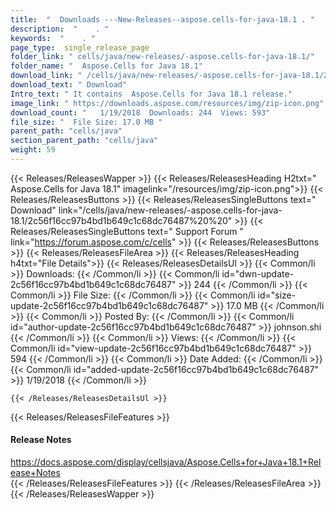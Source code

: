 ```yaml
---
title:  "  Downloads ---New-Releases--aspose.cells-for-java-18.1 . " 
description:  "    . " 
keywords:  "    . " 
page_type:  single_release_page
folder_link: " cells/java/new-releases/-aspose.cells-for-java-18.1/"
folder_name: "  Aspose.Cells for Java 18.1"
download_link: " /cells/java/new-releases/-aspose.cells-for-java-18.1/2c56f16cc97b4bd1b649c1c68dc76487"
download_text: " Download"
Intro_text: " It contains  Aspose.Cells for Java 18.1 release."
image_link: " https://downloads.aspose.com/resources/img/zip-icon.png"
download_count: "   1/19/2018  Downloads: 244  Views: 593"
file_size: "  File Size: 17.0 MB "
parent_path: "cells/java"
section_parent_path: "cells/java"
weight: 59 
---
```


{{< Releases/ReleasesWapper >}}
  {{< Releases/ReleasesHeading H2txt="  Aspose.Cells for Java 18.1" imagelink="/resources/img/zip-icon.png">}}
  {{< Releases/ReleasesButtons >}}
    {{< Releases/ReleasesSingleButtons text=" Download" link="/cells/java/new-releases/-aspose.cells-for-java-18.1/2c56f16cc97b4bd1b649c1c68dc76487%20%20" >}}
    {{< Releases/ReleasesSingleButtons text=" Support Forum " link="https://forum.aspose.com/c/cells" >}}
  {{< Releases/ReleasesButtons >}}
  {{< Releases/ReleasesFileArea >}}
    {{< Releases/ReleasesHeading h4txt="File Details">}}
    {{< Releases/ReleasesDetailsUl >}}
            {{< Common/li  >}} Downloads: {{< /Common/li >}} 
      {{< Common/li id="dwn-update-2c56f16cc97b4bd1b649c1c68dc76487" >}} 244 {{< /Common/li >}} 
      {{< Common/li  >}} File Size: {{< /Common/li >}} 
      {{< Common/li id="size-update-2c56f16cc97b4bd1b649c1c68dc76487" >}} 17.0 MB {{< /Common/li >}} 
      {{< Common/li  >}} Posted By: {{< /Common/li >}} 
      {{< Common/li id="author-update-2c56f16cc97b4bd1b649c1c68dc76487" >}} johnson.shi {{< /Common/li >}} 
      {{< Common/li  >}} Views: {{< /Common/li >}} 
      {{< Common/li id="view-update-2c56f16cc97b4bd1b649c1c68dc76487" >}} 594 {{< /Common/li >}} 
      {{< Common/li  >}} Date Added: {{< /Common/li >}} 
      {{< Common/li id="added-update-2c56f16cc97b4bd1b649c1c68dc76487" >}} 1/19/2018 {{< /Common/li >}} 

    {{< /Releases/ReleasesDetailsUl >}}

  {{< Releases/ReleasesFileFeatures >}}
      <h4>Release Notes</h4><div><a href="https://docs.aspose.com/display/cellsjava/Aspose.Cells+for+Java+18.1+Release+Notes">https://docs.aspose.com/display/cellsjava/Aspose.Cells+for+Java+18.1+Release+Notes</a></div>
  {{< /Releases/ReleasesFileFeatures >}}
 {{< /Releases/ReleasesFileArea >}}
{{< /Releases/ReleasesWapper >}}


